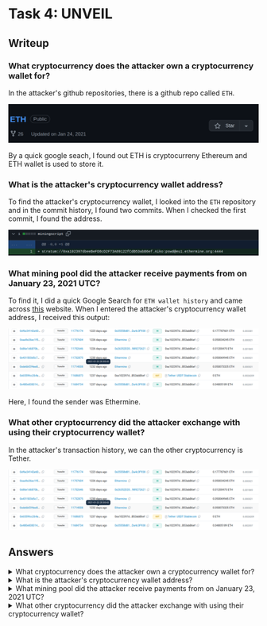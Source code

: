 # Task 4: UNVEIL

## Writeup

### What cryptocurrency does the attacker own a cryptocurrency wallet for?
In the attacker's github repositories, there is a github repo called `ETH`.

![UNVEIL](Images/UNVEIL.png)

By a quick google seach, I found out ETH is cryptocurreny Ethereum and ETH wallet is used to store it.


### What is the attacker's cryptocurrency wallet address?
To find the attacker's cryptocurrency wallet, I looked into the `ETH` repository and in the commit history, I found two commits. When I checked the first commit, I found the address.

![UNVEIL2](Images/UNVEIL2.png)

### What mining pool did the attacker receive payments from on January 23, 2021 UTC?
To find it, I did a quick Google Search for `ETH wallet history` and came across [this](https://etherscan.io/) website. When I entered the attacker's cryptocurrency wallet address, I received this output: 

![UNVEIL3](Images/UNVEIL3.png)

Here, I found the sender was Ethermine.

### What other cryptocurrency did the attacker exchange with using their cryptocurrency wallet?
In the attacker's transaction history, we can the other cryptocurrency is Tether.


![UNVEIL3](Images/UNVEIL3.png)

## Answers
<details>
  <summary>What cryptocurrency does the attacker own a cryptocurrency wallet for?</summary>
  Ethereum
</details>

<details>
  <summary>What is the attacker's cryptocurrency wallet address?</summary>
0xa102397dbeeBeFD8cD2F73A89122fCdB53abB6ef
</details>

<details>
  <summary>What mining pool did the attacker receive payments from on January 23, 2021 UTC?</summary>
Ethermine
</details>

<details>
  <summary>What other cryptocurrency did the attacker exchange with using their cryptocurrency wallet?</summary>
Tether
</details>
